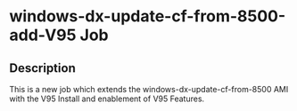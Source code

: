 # windows-dx-update-cf-from-8500-add-V95 Job

## Description

This is a new job which extends the windows-dx-update-cf-from-8500 AMI with the V95 Install and enablement of V95 Features.
